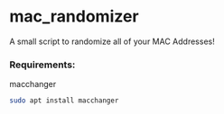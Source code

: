 # mac_randomizer
A small script to randomize all of your MAC Addresses!

### Requirements:

macchanger
```bash
sudo apt install macchanger
```

